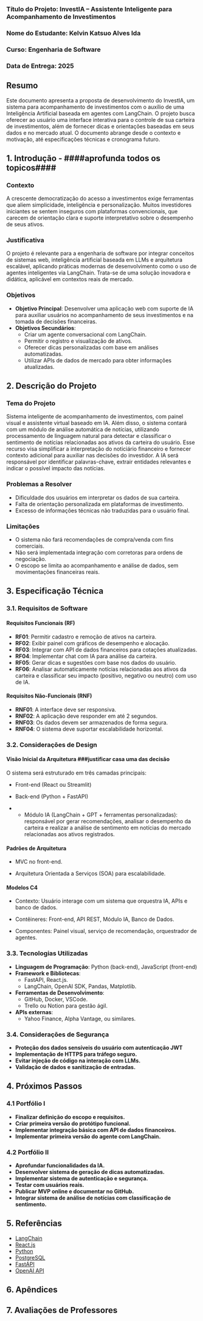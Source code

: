 
### Título do Projeto: InvestIA – Assistente Inteligente para Acompanhamento de Investimentos

### Nome do Estudante: Kelvin Katsuo Alves Ida

### Curso: Engenharia de Software

### Data de Entrega: 2025

## Resumo

Este documento apresenta a proposta de desenvolvimento do InvestIA, um sistema para acompanhamento de investimentos com o auxílio de uma Inteligência Artificial baseada em agentes com LangChain. O projeto busca oferecer ao usuário uma interface interativa para o controle de sua carteira de investimentos, além de fornecer dicas e orientações baseadas em seus dados e no mercado atual. O documento abrange desde o contexto e motivação, até especificações técnicas e cronograma futuro.

## 1. Introdução - ####aprofunda todos os topicos####

### Contexto
A crescente democratização do acesso a investimentos exige ferramentas que aliem simplicidade, inteligência e personalização. Muitos investidores iniciantes se sentem inseguros com plataformas convencionais, que carecem de orientação clara e suporte interpretativo sobre o desempenho de seus ativos.
### Justificativa
O projeto é relevante para a engenharia de software por integrar conceitos de sistemas web, inteligência artificial baseada em LLMs e arquitetura escalável, aplicando práticas modernas de desenvolvimento como o uso de agentes inteligentes via LangChain. Trata-se de uma solução inovadora e didática, aplicável em contextos reais de mercado.
### Objetivos
- **Objetivo Principal**: Desenvolver uma aplicação web com suporte de IA para auxiliar usuários no acompanhamento de seus investimentos e na tomada de decisões financeiras.
- **Objetivos Secundários**:
  - Criar um agente conversacional com LangChain.
  - Permitir o registro e visualização de ativos.
  - Oferecer dicas personalizadas com base em análises automatizadas.
  - Utilizar APIs de dados de mercado para obter informações atualizadas.

## 2. Descrição do Projeto

### Tema do Projeto
Sistema inteligente de acompanhamento de investimentos, com painel visual e assistente virtual baseado em IA. Além disso, o sistema contará com um módulo de análise automática de notícias, utilizando processamento de linguagem natural para detectar e classificar o sentimento de notícias relacionadas aos ativos da carteira do usuário. Esse recurso visa simplificar a interpretação do noticiário financeiro e fornecer contexto adicional para auxiliar nas decisões do investidor. A IA será responsável por identificar palavras-chave, extrair entidades relevantes e indicar o possível impacto das notícias.


### Problemas a Resolver
- Dificuldade dos usuários em interpretar os dados de sua carteira.
- Falta de orientação personalizada em plataformas de investimento.
- Excesso de informações técnicas não traduzidas para o usuário final.

### Limitações
- O sistema não fará recomendações de compra/venda com fins comerciais.
- Não será implementada integração com corretoras para ordens de negociação.
- O escopo se limita ao acompanhamento e análise de dados, sem movimentações financeiras reais.

## 3. Especificação Técnica

### 3.1. Requisitos de Software

#### Requisitos Funcionais (RF)
- **RF01**: Permitir cadastro e remoção de ativos na carteira.
- **RF02**: Exibir painel com gráficos de desempenho e alocação.
- **RF03**: Integrar com API de dados financeiros para cotações atualizadas.
- **RF04**: Implementar chat com IA para análise da carteira.
- **RF05**: Gerar dicas e sugestões com base nos dados do usuário.
- **RF06**: Analisar automaticamente notícias relacionadas aos ativos da carteira e classificar seu impacto (positivo, negativo ou neutro) com uso de IA.


#### Requisitos Não-Funcionais (RNF)
- **RNF01**: A interface deve ser responsiva.
- **RNF02**: A aplicação deve responder em até 2 segundos.
- **RNF03**: Os dados devem ser armazenados de forma segura.
- **RNF04**: O sistema deve suportar escalabilidade horizontal.

### 3.2. Considerações de Design

#### **Visão Inicial da Arquitetura** ###justificar casa uma das decisão ###

O sistema será estruturado em três camadas principais:

- Front-end (React ou Streamlit)

- Back-end (Python + FastAPI)

- - Módulo IA (LangChain + GPT + ferramentas personalizadas): responsável por gerar recomendações, analisar o desempenho da carteira e realizar a análise de sentimento em notícias do mercado relacionadas aos ativos registrados.

#### **Padrões de Arquitetura**

- MVC no front-end.

- Arquitetura Orientada a Serviços (SOA) para escalabilidade.

#### **Modelos C4**

- Contexto: Usuário interage com um sistema que orquestra IA, APIs e banco de dados.

- Contêineres: Front-end, API REST, Módulo IA, Banco de Dados.

- Componentes: Painel visual, serviço de recomendação, orquestrador de agentes.

### 3.3. Tecnologias Utilizadas

- **Linguagem de Programação**: Python (back-end), JavaScript (front-end)
- **Framework e Bibliotecas**:
  - FastAPI, React.js.
  - LangChain, OpenAI SDK, Pandas, Matplotlib.
- **Ferramentas de Desenvolvimento**:
  - GitHub, Docker, VSCode.
  - Trello ou Notion para gestão ágil.
- **APIs externas**:
  - Yahoo Finance, Alpha Vantage, ou similares.


### 3.4. Considerações de Segurança

- **Proteção dos dados sensíveis do usuário com autenticação JWT**
- **Implementação de HTTPS para tráfego seguro.**
- **Evitar injeção de código na interação com LLMs.**
- **Validação de dados e sanitização de entradas.**

## 4. Próximos Passos

### 4.1 Portfólio I

- **Finalizar definição do escopo e requisitos.**
- **Criar primeira versão do protótipo funcional.**
- **Implementar integração básica com API de dados financeiros.**
- **Implementar primeira versão do agente com LangChain.**

### 4.2 Portfólio II

- **Aprofundar funcionalidades da IA.**
- **Desenvolver sistema de geração de dicas automatizadas.**
- **Implementar sistema de autenticação e segurança.**
- **Testar com usuários reais.**
- **Publicar MVP online e documentar no GitHub.**
- **Integrar sistema de análise de notícias com classificação de sentimento.**

## 5. Referências 

- [LangChain](https://docs.langchain.com)  
- [React.js](https://reactjs.org/)  
- [Python](https://www.python.org/)  
- [PostgreSQL](https://www.postgresql.org/docs/)  
- [FastAPI](https://fastapi.tiangolo.com/)  
- [OpenAI API](https://platform.openai.com/docs/overview)

## 6. Apêndices 

## 7. Avaliações de Professores



